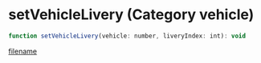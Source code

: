 # setVehicleLivery (Category vehicle)

```js
function setVehicleLivery(vehicle: number, liveryIndex: int): void
```

[filename](setVehicleLivery_m.md ':include')
